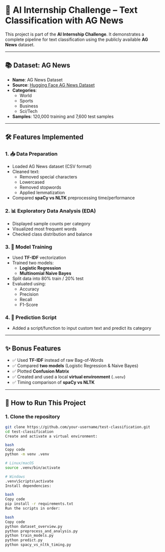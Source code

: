 # 📰 AI Internship Challenge – Text Classification with AG News

This project is part of the **AI Internship Challenge**. It demonstrates a complete pipeline for text classification using the publicly available **AG News** dataset.

---

## 📚 Dataset: AG News

- **Name**: AG News Dataset
- **Source**: [Hugging Face AG News Dataset](https://huggingface.co/datasets/ag_news)
- **Categories**:
  - World
  - Sports
  - Business
  - Sci/Tech
- **Samples**: 120,000 training and 7,600 test samples

---

## 🛠️ Features Implemented

### 1. 📥 Data Preparation

- Loaded AG News dataset (CSV format)
- Cleaned text:
  - Removed special characters
  - Lowercased
  - Removed stopwords
  - Applied lemmatization
- Compared **spaCy vs NLTK** preprocessing time/performance

### 2. 📊 Exploratory Data Analysis (EDA)

- Displayed sample counts per category
- Visualized most frequent words
- Checked class distribution and balance

### 3. 🤖 Model Training

- Used **TF-IDF** vectorization
- Trained two models:
  - **Logistic Regression**
  - **Multinomial Naive Bayes**
- Split data into 80% train / 20% test
- Evaluated using:
  - Accuracy
  - Precision
  - Recall
  - F1-Score

### 4. 🔮 Prediction Script

- Added a script/function to input custom text and predict its category

---

## ✨ Bonus Features

- ✅ Used **TF-IDF** instead of raw Bag-of-Words
- ✅ Compared **two models** (Logistic Regression & Naive Bayes)
- ✅ Plotted **Confusion Matrix**
- ✅ Created and used a local **virtual environment** (`.venv`)
- ✅ Timing comparison of **spaCy vs NLTK**

---

## 🧪 How to Run This Project

### 1. Clone the repository

```bash
git clone https://github.com/your-username/test-classification.git
cd test-classification
Create and activate a virtual environment:

bash
Copy code
python -m venv .venv

# Linux/macOS
source .venv/bin/activate

# Windows
.venv\Scripts\activate
Install dependencies:

bash
Copy code
pip install -r requirements.txt
Run the scripts in order:

bash
Copy code
python dataset_overview.py
python preprocess_and_analysis.py
python train_models.py
python predict.py
python spacy_vs_nltk_timing.py
```
